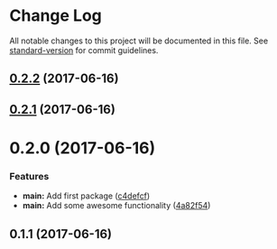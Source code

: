 # Change Log

All notable changes to this project will be documented in this file.
See [standard-version](https://github.com/conventional-changelog/standard-version) for commit guidelines.

<a name="0.2.2"></a>
## [0.2.2](https://github.com/nicojs/ci-npm-with-lerna/compare/test-ci-npm-with-lerna@0.2.1...test-ci-npm-with-lerna@0.2.2) (2017-06-16)




<a name="0.2.1"></a>
## [0.2.1](https://github.com/nicojs/ci-npm-with-lerna/compare/test-ci-npm-with-lerna@0.2.0...test-ci-npm-with-lerna@0.2.1) (2017-06-16)




<a name="0.2.0"></a>
# 0.2.0 (2017-06-16)


### Features

* **main:** Add first package ([c4defcf](https://github.com/nicojs/ci-npm-with-lerna/commit/c4defcf))
* **main:** Add some awesome functionality ([4a82f54](https://github.com/nicojs/ci-npm-with-lerna/commit/4a82f54))




<a name="0.1.1"></a>
## 0.1.1 (2017-06-16)
